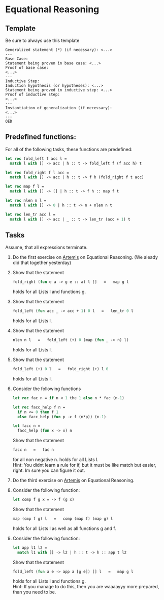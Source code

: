 # Equational Reasoning

## Template

Be sure to always use this template
```
Generalized statement (*) (if necessary): <...>
---
Base Case:
Statement being proven in base case: <...>
Proof of base case:
<...>
---
Inductive Step:
Induction hypothesis (or hypotheses): <...>
Statement being proved in inductive step: <...>
Proof of inductive step:
<...>
---
Instantiation of generalization (if necessary):
<...>
---
QED
```

## Predefined functions:
For all of the following tasks, these functions are predefined:
```ocaml
let rec fold_left f acc l =
  match l with [] -> acc | h :: t -> fold_left f (f acc h) t

let rec fold_right f l acc =
  match l with [] -> acc | h :: t -> f h (fold_right f t acc)

let rec map f l =
  match l with [] -> [] | h :: t -> f h :: map f t

let rec nlen n l =
  match l with [] -> 0 | h :: t -> n + nlen n t

let rec len_tr acc l = 
  match l with [] -> acc | _ :: t -> len_tr (acc + 1) t
```

## Tasks
Assume, that all expressions terminate.

1. Do the first exercise on [Artemis](https://artemis.ase.in.tum.de/courses/189/exercises/7329) on Equational Reasoning. (We aleady did that together yesterday)
   

2. Show that the statement
    ```ocaml
    fold_right (fun e a -> g e :: a) l []   =   map g l
    ```
    holds for all Lists l and functions g.
3.  Show that the statement
    ```ocaml
    fold_left (fun acc _ -> acc + 1) 0 l   =   len_tr 0 l
    ```
    holds for all Lists l.
4. Show that the statement
    ```ocaml
    nlen n l   =   fold_left (+) 0 (map (fun _ -> n) l)
    ```
    holds for all Lists l.
5. Show that the statement
   ```ocaml
   fold_left (+) 0 l   =   fold_right (+) l 0
   ```
   holds for all Lists l.
6. Consider the following functions
   ```ocaml
   let rec fac n = if n < 1 the 1 else n * fac (n-1)

   let rec facc_help f n =
     if n <= 0 then f 1
     else facc_help (fun p -> f (n*p)) (n-1)

   let facc n = 
     facc_help (fun x -> x) n
   ```
   Show that the statement
   ```ocaml
   facc n   =   fac n
   ```
   for all non negative n.
   holds for all Lists l.\
   Hint: You didnt learn a rule for if, but it must be like match but easier, right. Im sure you can figure it out.
7. Do the third exercise on [Artemis](https://artemis.ase.in.tum.de/courses/189/exercises/7331) on Equational Reasoning.
8. Consider the following function:
   ```ocaml
   let comp f g x = -> f (g x)
   ```
   Show that the statement
    ```ocaml
    map (cmp f g) l   =   comp (map f) (map g) l
    ```
    holds for all Lists l as well as all functions g and f.
9. Consider the following function:
   ```ocaml
   let app l1 l2 = 
     match l1 with [] -> l2 | h :: t -> h :: app t l2
   ```
   Show that the statement
    ```ocaml
    fold_left (fun a e -> app a [g e]) [] l   =   map g l
    ```
    holds for all Lists l and functions g.\
    Hint: If you manage to do this, then you are waaaayyy more prepared, than you need to be.
